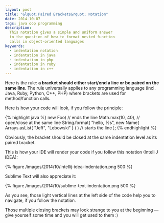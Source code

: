 ```yaml
---
layout: post
title: "&lquot;Paired Brackets&rquot; Notation"
date: 2014-10-07
tags: java oop programming
description:
  This notation gives a simple and uniform answer
  to the question of how to format nested function
  calls in object-oriented languages
keywords:
  - indentation notation
  - indentation in java
  - indentation in php
  - indentation in ruby
  - indentation in c++
---
```


Here is the rule: **a bracket should either start/end
a line or be paired on the same line**. The rule
universally applies to any programming language (incl.
Java, Ruby, Python, C++, PHP) where brackets are used
for method/function calls.

Here is how your code will look, if you follow
the principle:

{% highlight java %}
new Foo( // ends the line
  Math.max(10, 40), // open/close at the same line
  String.format(
    "hello, %s",
    new Name(
      Arrays.asList(
        "Jeff",
        "Lebowski"
      )
    )
  ) // starts the line
);
{% endhighlight %}

Obviously, the bracket should be closed at the same
indentation level as its paired bracket.

This is how your IDE will render your code if you
follow this notation (IntelliJ IDEA):

{% figure /images/2014/10/intellij-idea-indentation.png 500 %}

Sublime Text will also appreciate it:

{% figure /images/2014/10/sublime-text-indentation.png 500 %}

As you see, those light vertical lines at the left side
of the code help you to navigate, if you follow the notation.

Those multiple closing brackets may look strange to you
at the beginning &mdash; give yourself some time and you will
get used to them :)
